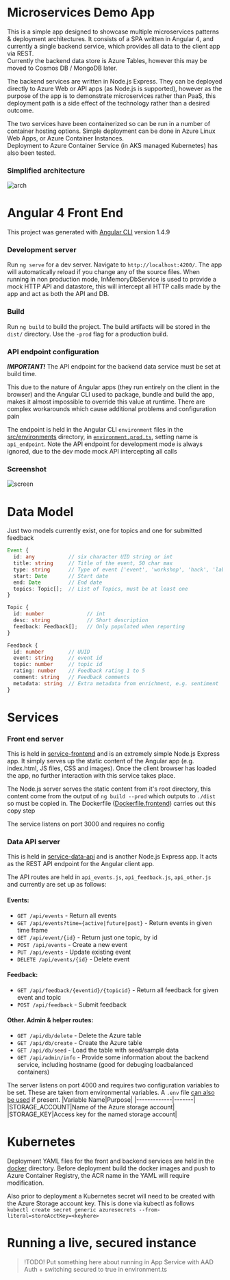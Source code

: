 # Microservices Demo App

This is a simple app designed to showcase multiple microservices patterns & deployment architectures. It consists of a SPA written in Angular 4, and currently a single backend service, which provides all data to the client app via REST.  
Currently the backend data store is Azure Tables, however this may be moved to Cosmos DB / MongoDB later.

The backend services are written in Node.js Express. They can be deployed directly to Azure Web or API apps (as Node.js is supported), however as the purpose of the app is to demonstrate microservices rather than PaaS, this deployment path is a side effect of the technology rather than a desired outcome.

The two services have been containerized so can be run in a number of container hosting options. Simple deployment can be done in Azure Linux Web Apps, or Azure Container Instances.  
Deployment to Azure Container Service (in AKS managed Kubernetes) has also been tested.

### Simplified architecture
![arch](https://user-images.githubusercontent.com/14982936/32010128-dca5d85e-b9a8-11e7-9802-e0147342093e.png)


# Angular 4 Front End
This project was generated with [Angular CLI](https://github.com/angular/angular-cli) version 1.4.9

### Development server
Run `ng serve` for a dev server. Navigate to `http://localhost:4200/`. The app will automatically reload if you change any of the source files.
When running in non production mode, InMemoryDbService is used to provide a mock HTTP API and datastore, this will intercept all HTTP calls made by the app and act as both the API and DB.

### Build
Run `ng build` to build the project. The build artifacts will be stored in the `dist/` directory. Use the `-prod` flag for a production build.

### API endpoint configuration
***IMPORTANT!*** The API endpoint for the backend data service must be set at build time. 

This due to the nature of Angular apps (they run entirely on the client in the browser) and the Angular CLI used to package, bundle and build the app, makes it almost impossible to override this value at runtime. There are complex workarounds which cause additional problems and configuration pain

The endpoint is held in the Angular CLI `environment` files in the [src/environments](src/environments) directory, in [`environment.prod.ts`](src/environments/environment.prod.ts), setting name is `api_endpoint`. Note the API endpoint for development mode is always ignored, due to the dev mode mock API intercepting all calls

### Screenshot
![screen](https://user-images.githubusercontent.com/14982936/32010139-e7542fda-b9a8-11e7-874f-545133f45c83.png)

# Data Model
Just two models currently exist, one for topics and one for submitted feedback

```ts
Event {
  id: any           // six character UID string or int
  title: string     // Title of the event, 50 char max
  type: string      // Type of event ['event', 'workshop', 'hack', 'lab']
  start: Date       // Start date
  end: Date         // End date
  topics: Topic[];  // List of Topics, must be at least one
}
``` 
```ts
Topic {
  id: number              // int
  desc: string            // Short description 
  feedback: Feedback[];   // Only populated when reporting
}
``` 
```ts
Feedback {
  id: number        // UUID
  event: string     // event id
  topic: number     // topic id
  rating: number    // Feedback rating 1 to 5
  comment: string   // Feedback comments
  metadata: string  // Extra metadata from enrichment, e.g. sentiment
}
``` 

# Services 

### Front end server 
This is held in [service-frontend](service-frontend) and is an extremely simple Node.js Express app. It simply serves up the static content of the Angular app (e.g. index.html, JS files, CSS and images). Once the client browser has loaded the app, no further interaction with this service takes place.  

The Node.js server serves the static content from it's root directory, this content come from the output of `ng build --prod` which outputs to `./dist` so must be copied in. The Dockerfile ([Dockerfile.frontend](Dockerfile.frontend)) carries out this copy step

The service listens on port 3000 and requires no config

### Data API server 
This is held in [service-data-api](service-data-api) and is another Node.js Express app. It acts as the REST API endpoint for the Angular client app.

The API routes are held in `api_events.js`, `api_feedback.js`, `api_other.js` and currently are set up as follows:
#### Events:
- `GET /api/events` - Return all events
- `GET /api/events?time={active|future|past}` - Return events in given time frame
- `GET /api/event/{id}` - Return just one topic, by id
- `POST /api/events` - Create a new event
- `PUT /api/events` - Update existing event
- `DELETE /api/events/{id}` - Delete event

#### Feedback:
- `GET /api/feedback/{eventid}/{topicid}` - Return all feedback for given event and topic
- `POST /api/feedback` - Submit feedback

#### Other. Admin & helper routes:
- `GET /api/db/delete` - Delete the Azure table
- `GET /api/db/create` - Create the Azure table
- `GET /api/db/seed` - Load the table with seed/sample data
- `GET /api/admin/info` - Provide some information about the backend service, including hostname (good for debuging loadbalanced containers)

The server listens on port 4000 and requires two configuration variables to be set. These are taken from environmental variables. A `.env` file [can also be used](https://www.npmjs.com/package/dotenv) if present.
|Variable Name|Purpose|
|-------------|-------|
|STORAGE_ACCOUNT|Name of the Azure storage account|
|STORAGE_KEY|Access key for the named storage account|


# Kubernetes 
Deployment YAML files for the front and backend services are held in the [docker](docker) directory. Before deployment build the docker images and push to Azure Container Registry, the ACR name in the YAML will require modification. 

Also prior to deployment a Kubernetes secret will need to be created with the Azure Storage account key. This is done via kubectl as follows  
 `kubectl create secret generic azuresecrets --from-literal=storeAcctKey=<keyhere>`


# Running a live, secured instance

> !TODO! Put something here about running in App Service with AAD Auth + switching secured to true in environment.ts

 